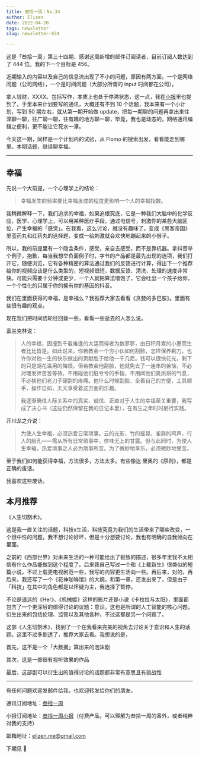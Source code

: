 ```yaml
---
title: 叁拾一周：No.34
author: Elizen
date: 2022-04-20
tags: newsletter
slug: newsletter-034

---
```

这是「叁拾一周」第三十四期，感谢这周新增的邮件订阅读者，目前订阅人数达到了 444 位。我的下一个目标是 456。

近期输入的内容以及自己的信息流出现了不小的问题，原因有两方面，一个是网络问题（公司网络），一个是时间问题（大部分所谓的 input 时间都在公司）。

拿人钱财，XXXX。包括写作，本质上也处于停滞状态，这一点，我在[小报](https://xiaobot.net/post/1f85552d-a9b2-4a75-9d95-958402465994)里也提到了，手里本来计划要写的通讯，大概还有不到 10 个话题，我本来有一个小计划，写到 50 期左右，就从第一期开始做 update，把每一期聊的问题再拿出来往深聊一聊，往广聊一聊，往有趣的地方聊一聊，毕竟，我也是动态的，网络通讯编辑之便利，更不能让它死水一潭。

今天这一期，同样是一个计划内的试验，从 Flomo 的搜索出发，看看能走到哪里。本期话题，继续聊幸福。

----
## 幸福

先说一个大前提，一个心理学上的结论：

> 幸福发生的频率要比幸福发成的程度更影响一个人的幸福指数。

我稍微解释一下，我们追求的幸福，如果追根究底，它是一种我们大脑中的化学反应，医学、心理学上，可以用某种医疗手段，通过电信号，刺激你的某些大脑区位，产生幸福的「感觉」。在我看，这么讨论，就没有趣味了。变成《黑客帝国》里蓝药丸和红药丸的选择题，变成一给刺激就会欢快地蹦起来的小猴子。

所以，我的前提里有一个隐含条件，感受，亲自去感受，而不是靠机器。拿抖音举个例子，抱歉，每当我想举负面例子时，字节的产品都是最先出现的选项，我们打开它，随便浏览，它有各种精密的算法通过我们的反馈进行计算，得出下一个推荐给你的视频应该是什么类型的，短视频很短，数据反馈、清洗、处理的速度非常快。可能只需要十分钟或更少，一个人就把算法喂饱了，它会吐出一个孩子给你，一个个性化的只属于你的拥有你的基因的抖音。

我们在里面获得的幸福，是幸福么？我推荐大家去看看《贪婪的多巴胺》。里面有些很有趣的观点。

现在我们把时间齿轮往回拨一些，看看一些逝去的人怎么说。

富兰克林说：

> 人的幸福，因撞到千载难逢的大运而得者为数寥寥，由日积月累的小惠而生者比比皆是。如此说来，你若教会一个穷小伙如何刮脸，怎样保养剃刀，也许你对他一生的快乐做出的贡献胜于给他一千几尼。钱可以很快花光，剩下的只是胡花滥用的悔恨。但若教会他刮脸，他就免去了一连串的苦恼，不必对理发师苦苦等待，不用碰他们脏兮兮的手指，不用闻他们臭烘烘的气息，不必挨他们老刀子硬刮的疼痛。他什么时候刮脸，全看自己的方便，工具顺手，操作自如，天天享受着这方面的乐趣。
> 
> 我逐渐确信人际关系中的真实、诚信、正直对于人生的幸福至关重要，我写成了决心书（这些仍然保留在我的日记本里），在有生之年时时躬行实践。

芥川龙之介说：

> 为使人生幸福，必须热爱日常琐事。云的光影，竹的摇晃，雀群的鸣声，行人的脸孔——需从所有日常琐事中，体味无上的甘露。但与此同时，为使人生幸福，热爱琐事之人必为琐事所苦。为了微妙地享乐，必须微妙地受苦。

至于我们如何能获得幸福，方法很多，方法太多。有些像达·里奥的《原则》，都是正确的废话。

我喜欢这些废话。

## 本月推荐

《人生切割术》。

这是我一直关注的话题，科技x生活，科技究竟为我们的生活带来了哪些改变，一个很中性的问题，我不想讨论好坏，但是十分想要讨论，我也有明确的自我倾向在里面。

之前的《西部世界》对未来生活的一种可能给出了极致的描述，很多年里我不太相信有什么作品能做到这个程度了。后来我自己写过一个和《上载新生》很类似的短篇小说，不过上载更电视剧范一些，我写的内容更生活向一些。再后来，对的，再后来，我还写了一个《花神咖啡馆》的大纲，和第一章，还发出来了，但是由于「科技」在其中的角色都是以怀疑为主，我选择了暂停。

不论是遥远的《Her》、《机械姬》这样的影片还是小说《卡拉拉与太阳》，里面都包含了一个更深层的值得讨论的议题：意识。这也是所谓的人工智能的核心问题，衍生出来的包括伦理、监管以及其他各种，不过这都是另一个问题了。

这部《人生切割术》，找到了一个在我看来完美的视角去讨论关于意识和人生的话题。这里不过多剧透了，推荐大家去看。我想说的是，

首先，这不是一个「大数据」算出来的泡沫剧

其次，这是一部很有视听效果的作品

最后，这部剧可以衍生出的值得讨论的话题都非常有意思且有挑战性

----

有任何问题欢迎发邮件给我，也欢迎转发给你们的朋友。

通讯订阅地址：[叁拾一周](https://elizen.zhubai.love/) 

小报订阅地址：[叁拾一周小报](https://xiaobot.net/p/elizenread)（付费产品，可以理解为叁拾一周的番外，或者纯粹对我的支持）

邮箱地址：[elizen.me@gmail.com](mailto:elizen.me@gmail.com)

下期见 👋